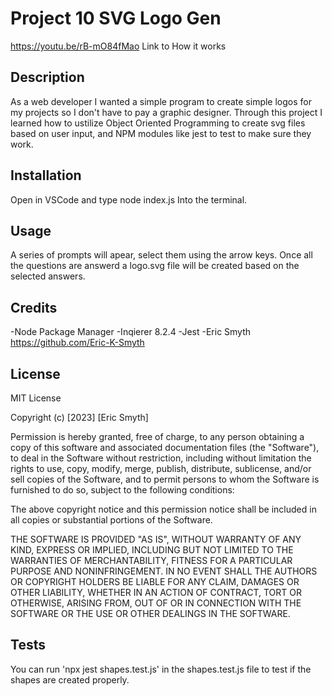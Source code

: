 # Project 10 SVG Logo Gen
https://youtu.be/rB-mO84fMao Link to How it works
## Description
As a web developer I wanted a simple program to create simple logos for my projects so I don't have to pay a graphic designer. 
Through this project I learned how to ustilize Object Oriented Programming to create svg files based on user input, and NPM modules like jest to test to make sure they work.

## Installation

Open in VSCode and type node index.js Into the terminal.

## Usage

A series of prompts will apear, select them using the arrow keys. Once all the questions are answerd a logo.svg file will be created based on the selected answers.

## Credits

-Node Package Manager 
-Inqierer 8.2.4 
-Jest
-Eric Smyth https://github.com/Eric-K-Smyth

## License

MIT License

Copyright (c) [2023] [Eric Smyth]

Permission is hereby granted, free of charge, to any person obtaining a copy of this software and associated documentation files (the "Software"), to deal in the Software without restriction, including without limitation the rights to use, copy, modify, merge, publish, distribute, sublicense, and/or sell copies of the Software, and to permit persons to whom the Software is furnished to do so, subject to the following conditions:

The above copyright notice and this permission notice shall be included in all copies or substantial portions of the Software.

THE SOFTWARE IS PROVIDED "AS IS", WITHOUT WARRANTY OF ANY KIND, EXPRESS OR IMPLIED, INCLUDING BUT NOT LIMITED TO THE WARRANTIES OF MERCHANTABILITY, FITNESS FOR A PARTICULAR PURPOSE AND NONINFRINGEMENT. IN NO EVENT SHALL THE AUTHORS OR COPYRIGHT HOLDERS BE LIABLE FOR ANY CLAIM, DAMAGES OR OTHER LIABILITY, WHETHER IN AN ACTION OF CONTRACT, TORT OR OTHERWISE, ARISING FROM, OUT OF OR IN CONNECTION WITH THE SOFTWARE OR THE USE OR OTHER DEALINGS IN THE SOFTWARE.


## Tests

You can run 'npx jest shapes.test.js' in the shapes.test.js file to test if the shapes are created properly.
